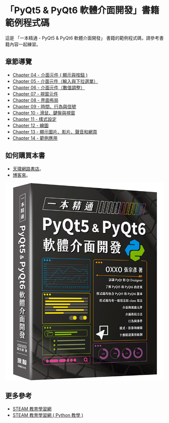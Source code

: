 # 「PyQt5 & PyQt6 軟體介面開發」書籍範例程式碼

這是 「一本精通 - PyQt5 & PyQt6 軟體介面開發」 書籍的範例程式碼，請參考書籍內容一起練習。

## 章節導覽

- [Chapter 04 - 介面元件 ( 顯示與按鈕 )](ch04)
- [Chapter 05 - 介面元件（輸入與下拉選單）](ch05)
- [Chapter 06 - 介面元件（數值調整）](ch06)
- [Chapter 07 - 視窗元件](ch07)
- [Chapter 08 - 界面佈局](ch08)
- [Chapter 09 - 時間、行為與信號](ch09)
- [Chapter 10 - 滑鼠、鍵盤與視窗](ch10)
- [Chapter 11 - 樣式設定](ch11)
- [Chapter 12 - 繪圖](ch12)
- [Chapter 13 - 顯示圖片、影片、聲音和網頁](ch13)
- [Chapter 14 - 範例應用](ch14)

## 如何購買本書

- [天瓏網路書店](https://www.tenlong.com.tw/products/9786267273609?list_name=srh)。
- [博客來](https://www.books.com.tw/products/0010961352?sloc=main)。

![一本精通 - PyQt5 & PyQt6 軟體介面開發](cover.jpeg)

## 更多參考

- [STEAM 教育學習網](https://steam.oxxostudio.tw)
- [STEAM 教育學習網 ( Python 教學 )](https://steam.oxxostudio.tw/category/python/info/start.html)
